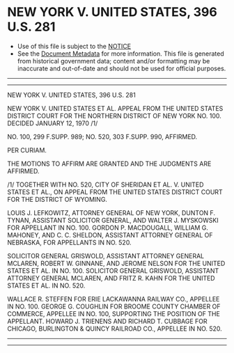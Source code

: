 ---
---

# NEW YORK V. UNITED STATES, 396 U.S. 281

* Use of this file is subject to the [NOTICE](https://github.com/publicdocs/notice/blob/master/NOTICE)
* See the [Document Metadata](../../../) for more information.
  This file is generated from historical government data; content and/or formatting may be inaccurate and out-of-date and should not be used for official purposes.

----------
----------

NEW YORK V. UNITED STATES, 396 U.S. 281

NEW YORK V. UNITED STATES ET AL. APPEAL FROM THE UNITED STATES DISTRICT COURT FOR THE NORTHERN DISTRICT OF NEW YORK NO. 100.  DECIDED JANUARY 12, 1970  /1/

NO. 100, 299 F.SUPP.  989; NO. 520, 303 F.SUPP.  990, AFFIRMED.

PER CURIAM.

THE MOTIONS TO AFFIRM ARE GRANTED AND THE JUDGMENTS ARE AFFIRMED.

/1/  TOGETHER WITH NO. 520, CITY OF SHERIDAN ET AL. V. UNITED STATES ET AL., ON APPEAL FROM THE UNITED STATES DISTRICT COURT FOR THE DISTRICT OF WYOMING.

LOUIS J. LEFKOWITZ, ATTORNEY GENERAL OF NEW YORK, DUNTON F. TYNAN, ASSISTANT SOLICITOR GENERAL, AND WALTER J. MYSKOWSKI FOR APPELLANT IN NO. 100.  GORDON P. MACDOUGALL, WILLIAM G. MAHONEY, AND C. C. SHELDON, ASSISTANT ATTORNEY GENERAL OF NEBRASKA, FOR APPELLANTS IN NO. 520.

SOLICITOR GENERAL GRISWOLD, ASSISTANT ATTORNEY GENERAL MCLAREN, ROBERT W. GINNANE, AND JEROME NELSON FOR THE UNITED STATES ET AL. IN NO. 100.  SOLICITOR GENERAL GRISWOLD, ASSISTANT ATTORNEY GENERAL MCLAREN, AND FRITZ R. KAHN FOR THE UNITED STATES ET AL. IN NO. 520.

WALLACE R. STEFFEN FOR ERIE LACKAWANNA RAILWAY CO., APPELLEE IN NO. 100.  GEORGE G. COUGHLIN FOR BROOME COUNTY CHAMBER OF COMMERCE, APPELLEE IN NO. 100, SUPPORTING THE POSITION OF THE APPELLANT.  HOWARD J. TRIENENS AND RICHARD T. CUBBAGE FOR CHICAGO, BURLINGTON & QUINCY RAILROAD CO., APPELLEE IN NO. 520.


----------
----------

